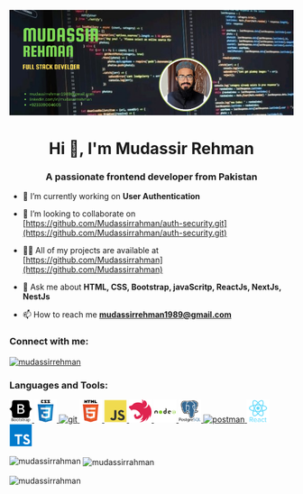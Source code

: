 ![logo](https://github.com/Mudassirrahman/Mudassirrahman/blob/main/CoverPic.png)
<h1 align="center">Hi 👋, I'm Mudassir Rehman</h1>
<h3 align="center">A passionate frontend developer from Pakistan</h3>

- 🔭 I’m currently working on **User Authentication**

- 👯 I’m looking to collaborate on [https://github.com/Mudassirrahman/auth-security.git](https://github.com/Mudassirrahman/auth-security.git)

- 👨‍💻 All of my projects are available at [https://github.com/Mudassirrahman](https://github.com/Mudassirrahman)

- 💬 Ask me about **HTML, CSS, Bootstrap, javaScritp, ReactJs, NextJs, NestJs**

- 📫 How to reach me **mudassirrehman1989@gmail.com**

<h3 align="left">Connect with me:</h3>
<p align="left">
<a href="https://linkedin.com/in/mudassirrehman" target="blank"><img align="center" src="https://raw.githubusercontent.com/rahuldkjain/github-profile-readme-generator/master/src/images/icons/Social/linked-in-alt.svg" alt="mudassirrehman" height="30" width="40" /></a>
</p>

<h3 align="left">Languages and Tools:</h3>
<p align="left"> <a href="https://getbootstrap.com" target="_blank" rel="noreferrer"> <img src="https://raw.githubusercontent.com/devicons/devicon/master/icons/bootstrap/bootstrap-plain-wordmark.svg" alt="bootstrap" width="40" height="40"/> </a> <a href="https://www.w3schools.com/css/" target="_blank" rel="noreferrer"> <img src="https://raw.githubusercontent.com/devicons/devicon/master/icons/css3/css3-original-wordmark.svg" alt="css3" width="40" height="40"/> </a> <a href="https://git-scm.com/" target="_blank" rel="noreferrer"> <img src="https://www.vectorlogo.zone/logos/git-scm/git-scm-icon.svg" alt="git" width="40" height="40"/> </a> <a href="https://www.w3.org/html/" target="_blank" rel="noreferrer"> <img src="https://raw.githubusercontent.com/devicons/devicon/master/icons/html5/html5-original-wordmark.svg" alt="html5" width="40" height="40"/> </a> <a href="https://developer.mozilla.org/en-US/docs/Web/JavaScript" target="_blank" rel="noreferrer"> <img src="https://raw.githubusercontent.com/devicons/devicon/master/icons/javascript/javascript-original.svg" alt="javascript" width="40" height="40"/> </a> <a href="https://nestjs.com/" target="_blank" rel="noreferrer"> <img src="https://raw.githubusercontent.com/devicons/devicon/master/icons/nestjs/nestjs-plain.svg" alt="nestjs" width="40" height="40"/> </a> <a href="https://nodejs.org" target="_blank" rel="noreferrer"> <img src="https://raw.githubusercontent.com/devicons/devicon/master/icons/nodejs/nodejs-original-wordmark.svg" alt="nodejs" width="40" height="40"/> </a> <a href="https://www.postgresql.org" target="_blank" rel="noreferrer"> <img src="https://raw.githubusercontent.com/devicons/devicon/master/icons/postgresql/postgresql-original-wordmark.svg" alt="postgresql" width="40" height="40"/> </a> <a href="https://postman.com" target="_blank" rel="noreferrer"> <img src="https://www.vectorlogo.zone/logos/getpostman/getpostman-icon.svg" alt="postman" width="40" height="40"/> </a> <a href="https://reactjs.org/" target="_blank" rel="noreferrer"> <img src="https://raw.githubusercontent.com/devicons/devicon/master/icons/react/react-original-wordmark.svg" alt="react" width="40" height="40"/> </a> <a href="https://www.typescriptlang.org/" target="_blank" rel="noreferrer"> <img src="https://raw.githubusercontent.com/devicons/devicon/master/icons/typescript/typescript-original.svg" alt="typescript" width="40" height="40"/> </a> </p>

<p><img align="left" src="https://github-readme-stats.vercel.app/api/top-langs?username=mudassirrahman&show_icons=true&locale=en&layout=compact" alt="mudassirrahman" /></p>

<p>&nbsp;<img align="center" src="https://github-readme-stats.vercel.app/api?username=mudassirrahman&show_icons=true&locale=en" alt="mudassirrahman" /></p>

<p><img align="center" src="https://github-readme-streak-stats.herokuapp.com/?user=mudassirrahman&" alt="mudassirrahman" /></p>
